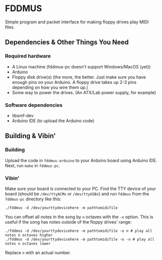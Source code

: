 # FDDMUS

Simple program and packet interface for making floppy drives play MIDI files.

## Dependencies & Other Things You Need

### Required hardware
- A Linux machine (fddmus-pc doesn't support Windows/MacOS (yet))
- Arduino
- Floppy disk drive(s) (the more, the better. Just make sure you have enough pins on your Arduino. A floppy drive takes up 2-3 pins depending on how you wire them up.)
- Some way to power the drives. (An ATX/Lab power supply, for example)

### Software dependencies
- libsmf-dev
- Arduino IDE (to upload the Arduino code)

## Building & Vibin'

### Building

Upload the code in `fddmus-arduino` to your Arduino board using Arduino IDE. Next, run `make` in `fddmus-pc`.

### Vibin'

Make sure your board is connected to your PC. Find the TTY device of your board (should be `/dev/ttyACMx` or `/dev/ttyUSBx`) and run `fddmus` from the `fddmus-pc` directory like this:
```
./fddmus -d /dev/yourttydevicehere -m pathtomidifile
```
You can offset all notes in the song by `n` octaves with the `-o` option. This is useful if the song has notes outside of the floppy drives' range:
```
./fddmus -d /dev/yourttydevicehere -m pathtomidifile -o n # play all notes n octaves higher
./fddmus -d /dev/yourttydevicehere -m pathtomidifile -o -n # play all notes n octaves lower
```
Replace `n` with an actual number.
